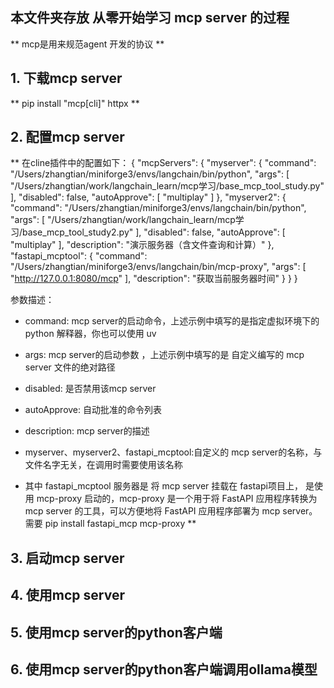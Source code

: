 ## 本文件夹存放 从零开始学习 mcp server 的过程
** mcp是用来规范agent 开发的协议 **
## 1. 下载mcp server

** pip install "mcp[cli]" httpx **

## 2. 配置mcp server

** 在cline插件中的配置如下：
{
  "mcpServers": {
    "myserver": {
      "command": "/Users/zhangtian/miniforge3/envs/langchain/bin/python",
      "args": [
        "/Users/zhangtian/work/langchain_learn/mcp学习/base_mcp_tool_study.py"
      ],
      "disabled": false,
      "autoApprove": [
        "multiplay"
      ]
    },
    "myserver2": {
      "command": "/Users/zhangtian/miniforge3/envs/langchain/bin/python",
      "args": [
        "/Users/zhangtian/work/langchain_learn/mcp学习/base_mcp_tool_study2.py"
      ],
      "disabled": false,
      "autoApprove": [
        "multiplay"
      ],
      "description": "演示服务器（含文件查询和计算）"
    },
    "fastapi_mcptool": {
      "command": "/Users/zhangtian/miniforge3/envs/langchain/bin/mcp-proxy",
      "args": [
        "http://127.0.0.1:8080/mcp"
      ],
      "description": "获取当前服务器时间"
    }
  }
}

参数描述：
- command: mcp server的启动命令，上述示例中填写的是指定虚拟环境下的 python 解释器，你也可以使用 uv
- args: mcp server的启动参数 ，上述示例中填写的是 自定义编写的 mcp server 文件的绝对路径
- disabled: 是否禁用该mcp server
- autoApprove: 自动批准的命令列表
- description: mcp server的描述
- myserver、myserver2、fastapi_mcptool:自定义的 mcp server的名称，与文件名字无关，在调用时需要使用该名称

- 其中 fastapi_mcptool 服务器是 将 mcp server 挂载在 fastapi项目上， 是使用 mcp-proxy 启动的，mcp-proxy 是一个用于将 FastAPI 应用程序转换为 mcp server 的工具，可以方便地将 FastAPI 应用程序部署为 mcp server。  
需要 pip install fastapi_mcp mcp-proxy
 **

## 3. 启动mcp server

## 4. 使用mcp server

## 5. 使用mcp server的python客户端

## 6. 使用mcp server的python客户端调用ollama模型